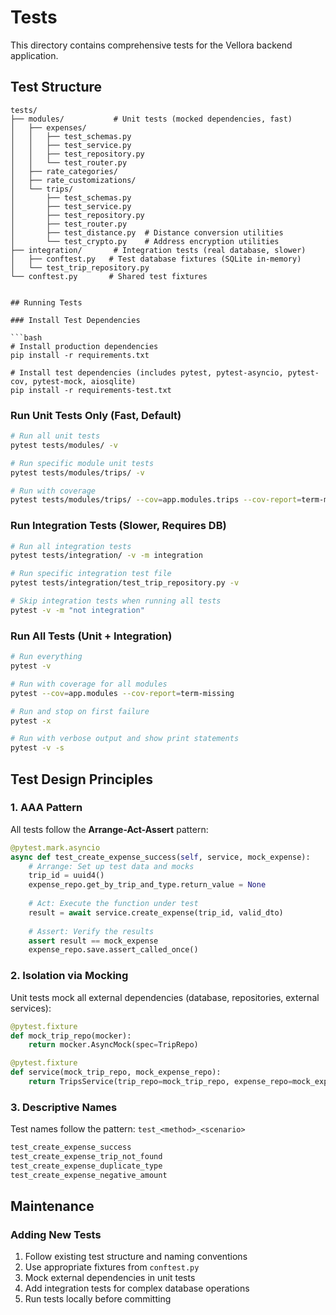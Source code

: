 # Tests

This directory contains comprehensive tests for the Vellora backend application.

## Test Structure

```
tests/
├── modules/           # Unit tests (mocked dependencies, fast)
│   ├── expenses/
│   │   ├── test_schemas.py
│   │   ├── test_service.py
│   │   ├── test_repository.py
│   │   └── test_router.py
│   ├── rate_categories/
│   ├── rate_customizations/
│   └── trips/
│       ├── test_schemas.py
│       ├── test_service.py
│       ├── test_repository.py
│       ├── test_router.py
│       ├── test_distance.py  # Distance conversion utilities
│       └── test_crypto.py    # Address encryption utilities
├── integration/       # Integration tests (real database, slower)
│   ├── conftest.py   # Test database fixtures (SQLite in-memory)
│   └── test_trip_repository.py
└── conftest.py       # Shared test fixtures


## Running Tests

### Install Test Dependencies

```bash
# Install production dependencies
pip install -r requirements.txt

# Install test dependencies (includes pytest, pytest-asyncio, pytest-cov, pytest-mock, aiosqlite)
pip install -r requirements-test.txt
```

### Run Unit Tests Only (Fast, Default)

```bash
# Run all unit tests
pytest tests/modules/ -v

# Run specific module unit tests
pytest tests/modules/trips/ -v

# Run with coverage
pytest tests/modules/trips/ --cov=app.modules.trips --cov-report=term-missing
```

### Run Integration Tests (Slower, Requires DB)

```bash
# Run all integration tests
pytest tests/integration/ -v -m integration

# Run specific integration test file
pytest tests/integration/test_trip_repository.py -v

# Skip integration tests when running all tests
pytest -v -m "not integration"
```

### Run All Tests (Unit + Integration)

```bash
# Run everything
pytest -v

# Run with coverage for all modules
pytest --cov=app.modules --cov-report=term-missing

# Run and stop on first failure
pytest -x

# Run with verbose output and show print statements
pytest -v -s
```

## Test Design Principles

### 1. AAA Pattern
All tests follow the **Arrange-Act-Assert** pattern:
```python
@pytest.mark.asyncio
async def test_create_expense_success(self, service, mock_expense):
    # Arrange: Set up test data and mocks
    trip_id = uuid4()
    expense_repo.get_by_trip_and_type.return_value = None
    
    # Act: Execute the function under test
    result = await service.create_expense(trip_id, valid_dto)
    
    # Assert: Verify the results
    assert result == mock_expense
    expense_repo.save.assert_called_once()
```

### 2. Isolation via Mocking
Unit tests mock all external dependencies (database, repositories, external services):
```python
@pytest.fixture
def mock_trip_repo(mocker):
    return mocker.AsyncMock(spec=TripRepo)

@pytest.fixture
def service(mock_trip_repo, mock_expense_repo):
    return TripsService(trip_repo=mock_trip_repo, expense_repo=mock_expense_repo)
```

### 3. Descriptive Names
Test names follow the pattern: `test_<method>_<scenario>`
```python
test_create_expense_success
test_create_expense_trip_not_found
test_create_expense_duplicate_type
test_create_expense_negative_amount
```

## Maintenance

### Adding New Tests
1. Follow existing test structure and naming conventions
2. Use appropriate fixtures from `conftest.py`
3. Mock external dependencies in unit tests
4. Add integration tests for complex database operations
5. Run tests locally before committing